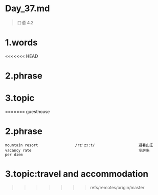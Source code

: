 # Day_37.md
> 口语 4.2
# 1.words
<<<<<<< HEAD

# 2.phrase

# 3.topic
=======
    guesthouse
    

# 2.phrase
    mountain resort                 /rɪ'zɔːt/                    避暑山庄
    vacancy rate                                                 空房率
    per diem
    


# 3.topic:travel and accommodation




>>>>>>> refs/remotes/origin/master
